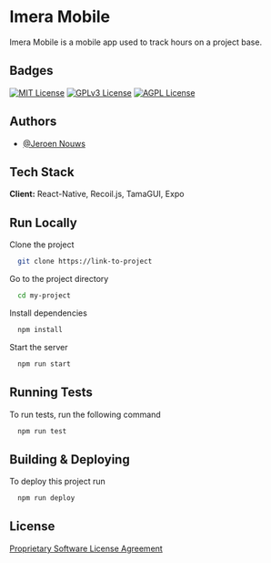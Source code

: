 
# Imera Mobile

Imera Mobile is a mobile app used to track hours on a project base.



## Badges


[![MIT License](https://img.shields.io/badge/License-MIT-green.svg)](https://choosealicense.com/licenses/mit/) [![GPLv3 License](https://img.shields.io/badge/License-GPL%20v3-yellow.svg)](https://opensource.org/licenses/) [![AGPL License](https://img.shields.io/badge/license-AGPL-blue.svg)](http://www.gnu.org/licenses/agpl-3.0)


## Authors

- [@Jeroen Nouws](https://github.com/moes-media)


## Tech Stack

**Client:** React-Native, Recoil.js, TamaGUI, Expo



## Run Locally

Clone the project

```bash
  git clone https://link-to-project
```

Go to the project directory

```bash
  cd my-project
```

Install dependencies

```bash
  npm install
```

Start the server

```bash
  npm run start
```


## Running Tests

To run tests, run the following command

```bash
  npm run test
```


## Building & Deploying

To deploy this project run

```bash
  npm run deploy
```


## License

[Proprietary Software License Agreement](./LICENSE)

